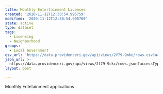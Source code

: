 ```yaml
---
title: Monthly Entertainment Licenses
created: '2020-11-12T12:30:54.995759'
modified: '2020-11-12T12:30:54.995769'
state: active
type: dataset
tags:
  - Licensing
  - Neighborhood
groups:
  - Local Government
csv_url: 'https://data.providenceri.gov/api/views/2f79-9nkc/rows.csv?accessType=DOWNLOAD'
json_url: >-
  https://data.providenceri.gov/api/views/2f79-9nkc/rows.json?accessType=DOWNLOAD
layout: post

---
```

Monthly Entetainment applications.
